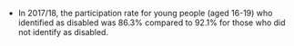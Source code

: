 * In 2017/18, the participation rate for young people (aged 16-19) who identified as disabled was 86.3% compared to 92.1% for those who did not identify as disabled.
